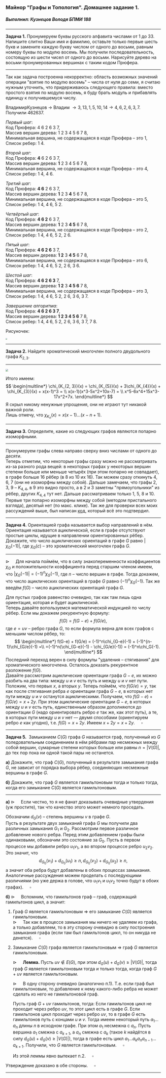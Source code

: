### Майнор "Графы и Топология". Домашнее задание 1. 

##### Выполнил: Кузнецов Володя БПМИ 188

---

**Задача 1.** Пронумеруем буквы русского алфавита числами от 1 до 33. Напишите слитно Ваши имя и фамилию, оставьте только первые шесть букв и замените каждую букву числом от одного до восьми, равным номеру буквы по модулю восемь. Мы получили последовательность, состоящую из шести чисел от одного до восьми. Нарисуйте дерево на восьми пронумерованных вершинах с таким кодом Прюфера.

---

Так как задача построенна некорректно: область возможных значений операции "взятие по модулю восемь" – числа от нуля до семи, я считаю нужным уточнить, что придерживаюсь следующего правила: вместо простого взятия по модулю восемь, я буду брать модуль и прибавлять единицу к получившемуся числу. 

ВладимирКузнецов $\to$ Владим $\to 3, 13, 1, 5, 10, 14 \to 4, 6, 2, 6, 3, 7$. Получили $462637$.

*Первый шаг*:<br>
Код Прюфера: 4 6 2 6 3 7,<br>
Массив вершин дерева: 1 2 3 4 5 6 7 8,<br>
Минимальная вершина, не содержащаяся в коде Прюфера – это $1$,<br>
Список ребер: 1 4.

*Второй шаг*:<br>
Код Прюфера: **4** 6 2 6 3 7,<br>
Массив вершин дерева: **1** 2 3 4 5 6 7 8,<br>
Минимальная вершина, не содержащаяся в коде Прюфера – это $4$,<br>
Список ребер: 1 4, 4 6.

*Третий шаг*:<br>
Код Прюфера: **4 6** 2 6 3 7,<br>
Массив вершин дерева: **1** 2 3 **4** 5 6 7 8,<br>
Минимальная вершина, не содержащаяся в коде Прюфера – это $5$,<br>
Список ребер: 1 4, 4 6, 5 2.

*Четвёртый шаг*:<br>
Код Прюфера: **4 6 2** 6 3 7,<br>
Массив вершин дерева: **1** 2 3 **4 5** 6 7 8,<br>
Минимальная вершина, не содержащаяся в коде Прюфера – это $2$,<br>
Список ребер: 1 4, 4 6, 5 2, 2 6.

*Пятый шаг*:<br>
Код Прюфера: **4 6 2 6** 3 7,<br>
Массив вершин дерева: **1 2** 3 **4 5** 6 7 8,<br>
Минимальная вершина, не содержащаяся в коде Прюфера – это $6$,<br>
Список ребер: 1 4, 4 6, 5 2, 2 6, 3 6.

*Шестой шаг*:<br>
Код Прюфера: **4 6 2 6 3** 7,<br>
Массив вершин дерева: **1 2** 3 **4 5 6** 7 8,<br>
Минимальная вершина, не содержащаяся в коде Прюфера – это $3$,<br>
Список ребер: 1 4, 4 6, 5 2, 2 6, 3 6, 3 7.

*Завершение алгоритма*:<br>
Код Прюфера: **4 6 2 6 3 7**,<br>
Массив вершин дерева: **1 2 3 4 5 6** 7 8,<br>
Список ребер: 1 4, 4 6, 5 2, 2 6, 3 6, 3 7, 7 8.

Рисуночек:

<img src="/Users/cdraugr-/Desktop/HSE/MathStructs/GraphsAndTopology/HomeAssignment1/images/image1.png" style="zoom:30%;" />

---

**Задача 2.** Найдите хроматический многочлен полного двудольного графа $K_{2, 3}$.

---

<img src="/Users/cdraugr-/Desktop/HSE/MathStructs/GraphsAndTopology/HomeAssignment1/images/image2.png" style="zoom:50%;" />

Итого имеем:
$$
\begin{multline*}
\chi_{K_{2, 3}}(x) = \chi_{K_{5}}(x) + 3\chi_{K_{4}}(x) + \chi_{K_{3}}(x) + x(x-1)^3 = \\
x(x-1)(x^3-5x^2+10x-7) = \\
x^5-6x^4+15x^3-17x^2+7x.
\end{multline*}
$$
Я скрыл никому ненужные упрощения, они не играют тут никакой важной роли.<br>Лишь отмечу, что $\chi_{K_n}(x) = x(x-1)\ldots(x-n+1)$.

---

<div style="page-break-after: always;"></div>

**Задача 3.** Определите, какие из следующих графов являются попарно изоморфными.

---

Пронумеруем графы слева направо сверху вниз числами от одного до десяти.<br>Теперь отметим, что некоторые графы сразу можно не рассматривать из-за разного рода вещей: в некоторых графах у некоторых вершин степени больше или меньше четырёх (при этом попарно не совпадает), в графе больше 16 рёбер (в $8$ из $10$ их $16$). Так можем сразу откинуть 4, 6, 7 (они не изоморфны между собой). Дальше замечаем, что графы 2, 3, 9 – $K_{4, 4}$, в 9 это видно просто, а в 2 и 3 заметны "прямоугольники" из рёбер, других $K_{4, 4}$ тут нет. Дальше рассматриваем только 1, 5, 8 и 10. Первые три попарно изоморфны между собой (методом пристального взгляда), десятый нет (по макс. клике). Так же для проверки всех моих рассуждений выше, был написан [код](https://gist.github.com/cdraugr/71bc9c29c8091e7932e1d9d72b2a8036), который всё это подтвердил. 

---

**Задача 4.** Ориентацией графа называется выбор направлений в нём. Ориентация называется ациклической, если в графе отсутствуют простые циклы, идущие в направлении ориентированных рёбер. Докажите, что число ациклических ориентаций в графе $G$ равно $|\chi_G(-1)|$, где $\chi_G(c)$ – это хроматический многочлен графа $G$.

---

$\triangleright\quad$ Для начала поймём, что в силу знакопеременности коэффициентов $\chi_G$ и положительности коэффициента перед старшим членом имеем, что $|\chi_G(-1)| = (-1)^n\chi_G(-1)$, где $n$ – число вершин в графе. Тогда докажем, что число ациклических ориентаций в графе $G$ равно $(-1)^n\chi_G(-1)$. Так же введём $f(G)$ – число ациклических ориентаций графа $G$.

Для пустых графов равенство очевидно, так как там лишь одна ориентация, которая и будет ациклической.<br>Теперь давайте вопользуемся математической индукцией по числу рёбер. Если мы докажем рекурентную формулу:
$$
f(G) = f(G-e) + f(G/e),
$$
где $e = uv$ – ребро графа $G$, то если формула верна для всех графов с меньшим числом рёбер, то:
$$
\begin{multline*}
f(G-e) + f(G/e) = (-1)^n\chi_{G-e}(-1) + (-1)^{n-1}\chi_{G/e}(-1) =\\
=(-1)^n(\chi_{G-e}(-1) - \chi_{G/e}(-1)) = (-1)^n\chi_G(-1).
\end{multline*}
$$
Последний переход верен в силу формулы "удаления – стягивания" для хроматического многочлена. Осталось доказать рекурентное разложение $f(G)$.<br>Давайте рассмотрим ациклические ориентации графа $G-e$, их можно разбить на два типа: между $u$ и $v$ есть путь и между $u$ и $v$ нет пути. Положим, что первых $x$, а вторых $y$. Теперь поймём, что $f(G/e) = y$, так как после стягивания ребра $e$ ориентации графа $G-e$, в которых нет пути между $u$ и $v$ останутся ациклическими. Получаем, что $f(G-e) + f(G/e) = x + 2y$. При этом ациклические ориентации $G − e$, в которых между $u$ и $v$ есть путь, единственным образом дополняются до ориентации $G$ (надо ориентировать ребро $e$ так же, как этот путь), а те, в которых пути между $u$ и $v$ нет — двумя способами (ориентируем ребро $e$ как угодно), т.е. $f(G) = x + 2y$. Имеем $x+2y = x+2y$. $\quad\square$

---

**Задача 5.**  Замыканием $C(G)$ графа $G$ называется граф, полученный из $G$ поледовательным соединением в нём рёбрами пар несмежных между собой вершин, сумарные степени которых больше или равны $n = |V(G)|$, до тех пор пока ни одной такой пары не останется.

**а)** Докажите, что граф $C(G)$, полученный в результате замыкания графа $G$, не зависит от порядка выбора рёбер, соединяющих несмежные вершины в графе $G$.

**б)** Докажите, что граф $G$ является гамильтоновым тогда и только тогда, когда его замыкание $C(G)$ является гамильтоновым. 

---

**а)** $\triangleright\quad$ Если честно, то я не фанат доказывать очевидные утвердения (уж простите), так что качество этого может немного проседать.

Обозначим $d_G(v)$ – степень вершины $v$ в графе $G$.<br>Пусть в результате двух замыканий графа $G$ мы получили два различных замыкания $G_1$ и $G_2$. Рассмотрим первое различное добавление нового ребра. Перед этим добавлением графы были одинаковыми, обозначим это состояние за $G_0$. Пусть в первом процессе мы добавили ребро $u_1v_1$, а во втором процессе ребро $u_2v_2$. Это значит, что
$$
d_{G_0}(v_1) + d_{G_0}(u_1) \geq n, d_{G_0}(v_2) + d_{G_0}(u_2) \geq n,
$$
а значит оба ребра будут добавлены в обоих процессах замыкания. Аналогичные рассуждения можем проделать с последующими различиями (но уже держа в голове, что $u_1v_1$ и $u_1v_2$ точно будут в обоих графах). $\quad\square$

**б)** $\triangleright\quad$ Вспомним, что гамильтонов граф – граф, содержащий гамильтонов цикл, а значит:

1. Граф $G$ является гамильтоновым $\Rightarrow$ его замыкание $C(G)$ является гамильтоновым.<br>$\triangleright\quad$ Так как в процессе замыкания мы ничего не удаляем из графа, а только добавляем, то в эту сторону очевидно в силу построения замыкания графа (если там был гамильтонов цикл, то он никуда не денется). $\quad\square$

2. Замыкание $C(G)$ графа является гамильтоновым $\Rightarrow$ граф $G$ является гамильтоновым.

   $\triangleright\quad$ **Лемма.** Пусть $uv \notin E(G)$, при этом $d_G(u) + d_G(v) \geq |V(G)|$, тогда граф $G$ является гамильтоновым тогда и только тогда, когда граф $G + uv$ является гамильтоновым.

   $\triangleright\quad$ В одну сторону очевидно (аналогично п.1). Т.е. если граф был гамильтоновым, то добавление к нему какого-либо ребра не может сделать из него не гамильтоновой граф.

   Пусть граф $G+uv$ гамильтонов, тогда: Если гамильтонов цикл не проходит через ребро $uv$, то этот цикл есть в графе $G$. Если гамильтонов цикл проходит через ребро $uv$, то в графе $G$ есть гамильтонов путь с концами $u$ и $v$. Тогда имеем некоторый путь $a_1\ldots a_n$ длины $n$ в исходном графе. При этом $a_1$ несмежна с $a_n$. Пусть вершина $a_1$ смежна с $a_{k+1}$, а $a_n$ смежна с $a_{k}$ (такое $k$ найдётся в силу $d_G(u) + d_G(v) \geq |V(G)|$), тогда в графе есть цикл $a_1\ldots a_{k} a_n a_{n-1} \ldots a_{k+1}$. Получили, что $G$ является гамильтоновым. $\quad\square$

   Из этой леммы явно вытекает п.2. $\quad\square$

Утверждение доказано в обе стороны. $\quad\square$

---